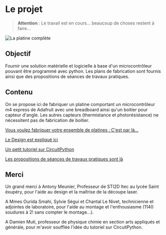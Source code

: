 # Le projet

> __Attention__ : Le travail est en cours... beaucoup de choses restent à faire...

![La platine complète](https://github.com/olivier-boesch/CircuitPython-au-lycee/raw/master/materiel/platine_experimentation/platine_compl%C3%A8te.jpg)

## Objectif
Fournir une solution matérielle et logicielle à base d'un microcontrôleur pouvant être programmé avec python.
Les plans de fabrication sont fournis ainsi que des propositions de séances de travaux pratiques.

## Contenu
On se propose ici de fabriquer un platine comportant un microcontrôleur m4 express de Adafruit
avec une breadboard ainsi qu'un boitier pour capteur d'angle. Les autres capteurs (thermistance et photorésistance) ne nécessitent pas de fabrication de boitier.

[Vous voulez fabriquer votre ensemble de platines : C'est par là...](https://olivier-boesch.github.io/CircuitPython-au-lycee/fabrication)


[Le Design est expliqué ici](https://olivier-boesch.github.io/CircuitPython-au-lycee/design)

[Un petit tutoriel sur CircuitPython](https://olivier-boesch.github.io/CircuitPython-au-lycee/circuitpython)

[Les propositions de séances de travaux pratiques sont là](https://olivier-boesch.github.io/CircuitPython-au-lycee/tp/tp_capteur)

## Merci

Un grand merci à Antony Meunier, Professeur de STI2D Itec au lycée Saint éxupéry, pour l'aide au design et la maîtrise de la découpe laser.

A Mmes Ourida Smahi, Sylvie Ségui et Chantal Le Nivet, technicienne et adjointes de laboratoire, pour l'aide au montage et l'enthousiasme (1140 soudures à 2! sans compter le montage...).

A Damien Muti, professeur de physique chimie en section arts appliqués et générale, pour m'avoir soufflée l'idée du tutoriel sur CircuitPython. 
